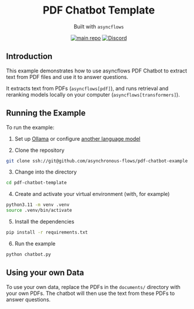 <div align="center">
<h1>
PDF Chatbot Template
</h1>

Built with `asyncflows`

[![main repo](https://img.shields.io/badge/main_repo-1f425f)](https://github.com/asynchronous-flows/asyncflows)
[![Discord](https://img.shields.io/badge/discord-7289da)](https://discord.gg/AGZ6GrcJCh)

</div>

## Introduction

This example demonstrates how to use asyncflows PDF Chatbot to extract text from PDF files and use it to answer questions.

It extracts text from PDFs (`asyncflows[pdf]`), 
and runs retrieval and reranking models locally on your computer (`asyncflows[transformers]`).

## Running the Example

To run the example:

1. Set up [Ollama](https://github.com/asynchronous-flows/asyncflows#setting-up-ollama-for-local-inference) or configure [another language model](https://github.com/asynchronous-flows/asyncflows#using-any-language-model)  

2. Clone the repository

```bash
git clone ssh://git@github.com/asynchronous-flows/pdf-chatbot-example
```

3. Change into the directory

```bash
cd pdf-chatbot-template
```

4. Create and activate your virtual environment (with, for example)

```bash
python3.11 -m venv .venv
source .venv/bin/activate
```

5. Install the dependencies

```bash
pip install -r requirements.txt
```

6. Run the example

```bash
python chatbot.py
```

## Using your own Data

To use your own data, replace the PDFs in the `documents/` directory with your own PDFs. The chatbot will then use the text from these PDFs to answer questions.